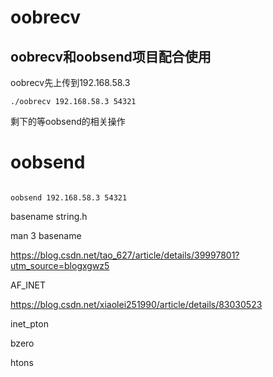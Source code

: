 # oobrecv

## oobrecv和oobsend项目配合使用

oobrecv先上传到192.168.58.3

```shell
./oobrecv 192.168.58.3 54321
```

剩下的等oobsend的相关操作


# oobsend

```shell

oobsend 192.168.58.3 54321

```

basename string.h 


man 3 basename

https://blog.csdn.net/tao_627/article/details/39997801?utm_source=blogxgwz5

AF_INET

https://blog.csdn.net/xiaolei251990/article/details/83030523

inet_pton

bzero

htons





